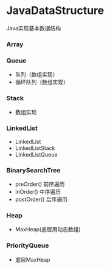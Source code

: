 # JavaDataStructure

Java实现基本数据结构

### Array

### Queue

  - 队列（数组实现）
  - 循环队列（数组实现）
    
### Stack
    
   - 数组实现
    
### LinkedList

   - LinkedList
   - LinkedListStack
   - LinkedListQueue
   
### BinarySearchTree

  - preOrder() 前序遍历
  - inOrder() 中序遍历
  - postOrder() 后序遍历
  
### Heap

   - MaxHeap(底层用动态数组)
   
### PriorityQueue

   - 底层MaxHeap


   
